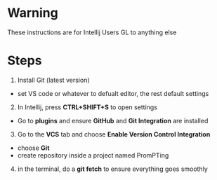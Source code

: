 # Warning
These instructions are for Intellij Users
GL to anything else

# Steps
1. Install Git (latest version)
  * set VS code or whatever to defualt editor, the rest default settings
2. In Intellij, press **CTRL+SHIFT+S** to open settings
  * Go to **plugins** and ensure **GitHub** and **Git Integration** are installed
3. Go to the **VCS** tab and choose **Enable Version Control Integration**
  * choose **Git**
  * create repository inside a project named PromPTing
4. in the terminal, do a **git fetch** to ensure everything goes smoothly
  
